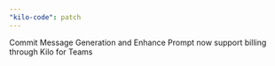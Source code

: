 ```yaml
---
"kilo-code": patch
---
```


Commit Message Generation and Enhance Prompt now support billing through Kilo for Teams
